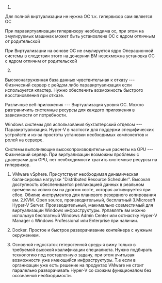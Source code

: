 1.
Для полной виртуализации не нужна ОС т.к. гипервизор сам является ОС

При паравиртуализации гипервизору необходима ос, при этом на эмулируемых машинах может быть установлена ОС с ядром отличным от родительской

При Виртуализации на основе ОС не эмулируется ядро Операционной системы в следствии этого на дочернии ВМ невохможна установка ОС с ядром отличнм от родительской

2.
Высоконагруженная база данных чувствительная к отказу --- Физический сервер с рейдом либо паравиртуализация если используется кластер. Нужно обеспечить возможность быстрого восстановления при отказе.

Различные веб приложения --- Виртуализация уровня ОС. Можно разграничить системные ресурсы для каждого приложения в зависимости от потребности.

Windows системы для использования бухгалтерский отделом --- Паравиртуализация. Hyper-V  в частости для поддержи специфических устройств и из-за простоты установки необходимых компонентов и ролей на сервере. 
 
Системы выполняющие высокопроизводительные расчеты на GPU --- Физический сервер. При виртуализации возможны проблемы с драверами для GPU, нет необходимости тратить системные ресурсы на гипервизор.



  1. VMware vSphere. Присутствует необходимая динамическая балансировка нагрузки "Distributed Resource Scheduler". Высокая доступность обеспечивается репликацией данных в реальном времени на копию вм на дрогом хосте, которая активируется при сбое. Обилие инструментов для планового резервного копирования вм.
  2.KVM. Open source,  производительный, бесплатный
  3.Microsoft Hyper-V Server. Производительный, макимально совместимый для виртуализации Windows инфраструктуры. Урпавлять вм можно используя бесплатный Windows Admin Center или остнастку Hyper-V Manager c Windows Professional или Enterprise при наличии.
  4. Docker. Простое и быстрое разворачивание контейнера с нужным окружением.


4. Основной недостаток гетерогенной среды я вижу только в требуемой высокой квалификации специалиста. Нужно подбирать технологию под поставленную задачу, при этом учитывая возможности уже имеющийся инфраструктуры. Т.е если в организации уже есть решение на продуктах VMware не стоит паралельно разворачивать Hyper-V со схожим функционалом без осознанной необходимости. 

